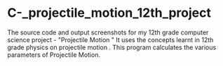 # C-_projectile_motion_12th_project
The source code and output screenshots for my 12th grade computer science project - "Projectile Motion " 
It uses the concepts learnt in 12th grade physics on projectile motion . This program calculates the various parameters of Projectile Motion.

